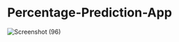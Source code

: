 # Percentage-Prediction-App
![Screenshot (96)](https://user-images.githubusercontent.com/67020582/104040100-3f916100-51fd-11eb-989d-bc8a9c81a6d0.png)
